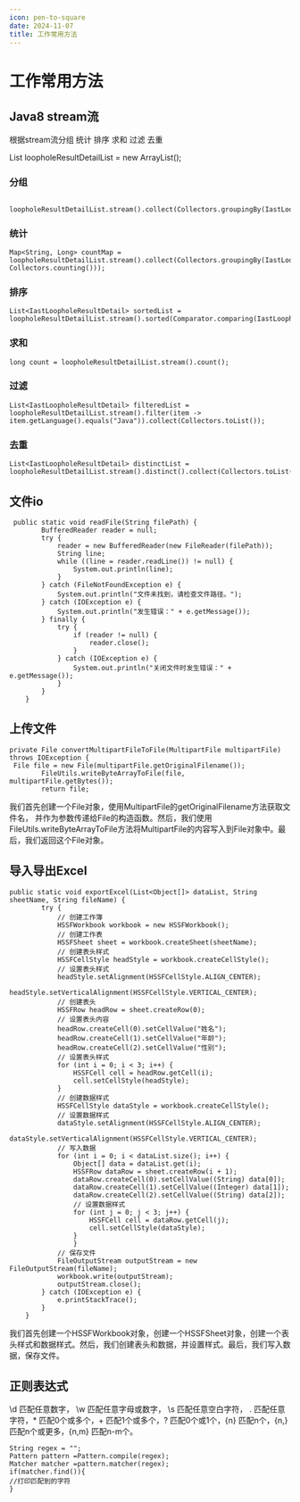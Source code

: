 ```yaml
---
icon: pen-to-square
date: 2024-11-07
title: 工作常用方法
---
```


# 工作常用方法

## Java8 stream流

根据stream流分组 统计 排序 求和 过滤 去重

List<IastLoopholeResultDetail> loopholeResultDetailList = new ArrayList<IastLoopholeResultDetail>();
### 分组
````
       loopholeResultDetailList.stream().collect(Collectors.groupingBy(IastLoopholeResultDetail::getLanguage));
````            
### 统计
````
Map<String, Long> countMap = loopholeResultDetailList.stream().collect(Collectors.groupingBy(IastLoopholeResultDetail::getLanguage, Collectors.counting()));
````
### 排序
````
List<IastLoopholeResultDetail> sortedList = loopholeResultDetailList.stream().sorted(Comparator.comparing(IastLoopholeResultDetail::getLanguage)).collect(Collectors.toList());
````
### 求和
````
long count = loopholeResultDetailList.stream().count();
````
### 过滤
````
List<IastLoopholeResultDetail> filteredList = loopholeResultDetailList.stream().filter(item -> item.getLanguage().equals("Java")).collect(Collectors.toList());
````
### 去重
````
List<IastLoopholeResultDetail> distinctList = loopholeResultDetailList.stream().distinct().collect(Collectors.toList());
````

## 文件io
````
 public static void readFile(String filePath) {
        BufferedReader reader = null;
        try {
            reader = new BufferedReader(new FileReader(filePath));
            String line;
            while ((line = reader.readLine()) != null) {
                System.out.println(line);
            }
        } catch (FileNotFoundException e) {
            System.out.println("文件未找到，请检查文件路径。");
        } catch (IOException e) {
            System.out.println("发生错误：" + e.getMessage());
        } finally {
            try {
                if (reader != null) {
                    reader.close();
                }
            } catch (IOException e) {
                System.out.println("关闭文件时发生错误：" + e.getMessage());
            }
        }
    }
````



## 上传文件
````
private File convertMultipartFileToFile(MultipartFile multipartFile) throws IOException {
 File file = new File(multipartFile.getOriginalFilename());
        FileUtils.writeByteArrayToFile(file, multipartFile.getBytes());
        return file;
````
我们首先创建一个File对象，使用MultipartFile的getOriginalFilename方法获取文件名，
并作为参数传递给File的构造函数。然后，我们使用FileUtils.writeByteArrayToFile方法将MultipartFile的内容写入到File对象中。最后，我们返回这个File对象。



## 导入导出Excel

````
public static void exportExcel(List<Object[]> dataList, String sheetName, String fileName) {
        try {
            // 创建工作簿
            HSSFWorkbook workbook = new HSSFWorkbook();
            // 创建工作表
            HSSFSheet sheet = workbook.createSheet(sheetName);
            // 创建表头样式
            HSSFCellStyle headStyle = workbook.createCellStyle();
            // 设置表头样式
            headStyle.setAlignment(HSSFCellStyle.ALIGN_CENTER);
            headStyle.setVerticalAlignment(HSSFCellStyle.VERTICAL_CENTER);
            // 创建表头
            HSSFRow headRow = sheet.createRow(0);
            // 设置表头内容
            headRow.createCell(0).setCellValue("姓名");
            headRow.createCell(1).setCellValue("年龄");
            headRow.createCell(2).setCellValue("性别");
            // 设置表头样式
            for (int i = 0; i < 3; i++) {
                HSSFCell cell = headRow.getCell(i);
                cell.setCellStyle(headStyle);
            }
            // 创建数据样式
            HSSFCellStyle dataStyle = workbook.createCellStyle();
            // 设置数据样式
            dataStyle.setAlignment(HSSFCellStyle.ALIGN_CENTER);
            dataStyle.setVerticalAlignment(HSSFCellStyle.VERTICAL_CENTER);
            // 写入数据
            for (int i = 0; i < dataList.size(); i++) {
                Object[] data = dataList.get(i);
                HSSFRow dataRow = sheet.createRow(i + 1);
                dataRow.createCell(0).setCellValue((String) data[0]);
                dataRow.createCell(1).setCellValue((Integer) data[1]);
                dataRow.createCell(2).setCellValue((String) data[2]);
                // 设置数据样式
                for (int j = 0; j < 3; j++) {
                    HSSFCell cell = dataRow.getCell(j);
                    cell.setCellStyle(dataStyle);
                }
                }
            // 保存文件
            FileOutputStream outputStream = new FileOutputStream(fileName);
            workbook.write(outputStream);
            outputStream.close();
        } catch (IOException e) {
            e.printStackTrace();
        }
    }
````
我们首先创建一个HSSFWorkbook对象，创建一个HSSFSheet对象，创建一个表头样式和数据样式。然后，我们创建表头和数据，并设置样式。最后，我们写入数据，保存文件。



## 正则表达式

\\d 匹配任意数字，
\\w 匹配任意字母或数字，
\\s 匹配任意空白字符，
. 匹配任意字符，* 匹配0个或多个，+ 匹配1个或多个，? 匹配0个或1个，{n} 匹配n个，{n,} 匹配n个或更多，{n,m} 匹配n-m个。

````
String regex = "";
Pattern pattern =Pattern.compile(regex);
Matcher matcher =pattern.matcher(regex);
if(matcher.find()){
//打印匹配到的字符
}
````

